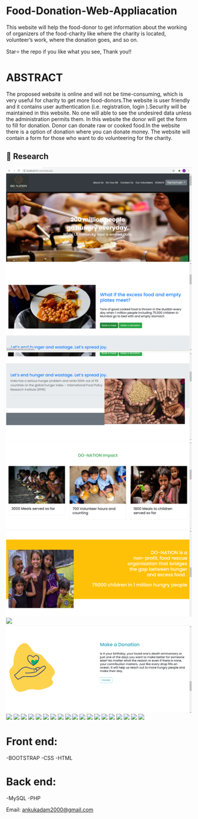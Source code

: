 # Food-Donation-Web-Appliacation
This website will help the food-donor to get information about the working of organizers of the food-charity like where the charity is located, volunteer’s work, where the donation goes, and so on.

Star⭐ the repo if you like what you see, Thank you!!

# ABSTRACT
The proposed website is online and will not be time-consuming, which is very useful for charity to get more food-donors.The website is user friendly and it contains user authentication (i.e. registration, login ).Security will be maintained in this website. No one will able to see the undesired data unless the administration permits them.
In this website the donor will get the form to fill for donation. Donor can donate raw or cooked food.In the website there is a  option of donation where you can donate money.
The website will contain a form for those who want to do volunteering for the charity.

## 📸 Research

![](https://github.com/kadamankita/Food-Donation-Web-Appliacation/blob/main/s1.png)
![](https://github.com/kadamankita/Food-Donation-Web-Appliacation/blob/main/s2.png)
![](https://github.com/kadamankita/Food-Donation-Web-Appliacation/blob/main/s3.png)
![](https://github.com/kadamankita/Food-Donation-Web-Appliacation/blob/main/s4.png)
![](http://github.com/kadamankita/Food-Donation-Web-Appliacation/blob/main/s5.png)
![](https://https://github.com/kadamankita/Food-Donation-Web-Appliacation/blob/main/s6.png)
![](https://github.com/kadamankita/Food-Donation-Web-Appliacation/blob/main/s7.png)
![](https://https://github.com/kadamankita/Food-Donation-Web-Appliacation/blob/main/s8.png)
![](https://https://github.com/kadamankita/Food-Donation-Web-Appliacation/blob/main/s9.png)
![](https://https://github.com/kadamankita/Food-Donation-Web-Appliacation/blob/main/s110.png)
![](https://https://github.com/kadamankita/Food-Donation-Web-Appliacation/blob/main/s11.png)
![](https://https://github.com/kadamankita/Food-Donation-Web-Appliacation/blob/main/s12.png)
![](https://https://github.com/kadamankita/Food-Donation-Web-Appliacation/blob/main/s13.png)
![](https://https://github.com/kadamankita/Food-Donation-Web-Appliacation/blob/main/s14.png)
![](https://https://github.com/kadamankita/Food-Donation-Web-Appliacation/blob/main/s15.png)
![](https://https://github.com/kadamankita/Food-Donation-Web-Appliacation/blob/main/s16.png)
![](https://https://github.com/kadamankita/Food-Donation-Web-Appliacation/blob/main/s17.png)
![](https://https://github.com/kadamankita/Food-Donation-Web-Appliacation/blob/main/s18.png)
![](https://https://github.com/kadamankita/Food-Donation-Web-Appliacation/blob/main/s19.png)
![](https://https://github.com/kadamankita/Food-Donation-Web-Appliacation/blob/main/s20.png)
![](https://https://github.com/kadamankita/Food-Donation-Web-Appliacation/blob/main/s21.png)
![](https://https://github.com/kadamankita/Food-Donation-Web-Appliacation/blob/main/s22.png)
![](https://https://github.com/kadamankita/Food-Donation-Web-Appliacation/blob/main/s23.png)
![](https://https://github.com/kadamankita/Food-Donation-Web-Appliacation/blob/main/s24.png)
![](https://https://github.com/kadamankita/Food-Donation-Web-Appliacation/blob/main/s25.png)
![](https://https://github.com/kadamankita/Food-Donation-Web-Appliacation/blob/main/s26.png)


# Front end:
-BOOTSTRAP
-CSS
-HTML

# Back  end:
-MySQL
-PHP

Email: ankukadam2000@gmail.com
